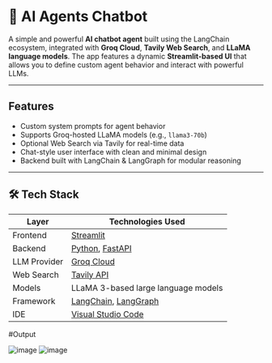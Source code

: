# 🤖 AI Agents Chatbot

A simple and powerful **AI chatbot agent** built using the LangChain ecosystem, integrated with **Groq Cloud**, **Tavily Web Search**, and **LLaMA language models**. The app features a dynamic **Streamlit-based UI** that allows you to define custom agent behavior and interact with powerful LLMs.

---

##  Features

-  Custom system prompts for agent behavior
-  Supports Groq-hosted LLaMA models (e.g., `llama3-70b`)
-  Optional Web Search via Tavily for real-time data
-  Chat-style user interface with clean and minimal design
-  Backend built with LangChain & LangGraph for modular reasoning

---

## 🛠️ Tech Stack

| Layer        | Technologies Used                                     |
|--------------|--------------------------------------------------------|
| Frontend     | [Streamlit](https://streamlit.io/)                     |
| Backend      | [Python](https://python.org), [FastAPI](https://fastapi.tiangolo.com/) |
| LLM Provider | [Groq Cloud](https://console.groq.com/)               |
| Web Search   | [Tavily API](https://docs.tavily.com/)                |
| Models       | LLaMA 3-based large language models                    |
| Framework    | [LangChain](https://www.langchain.com/), [LangGraph](https://github.com/langchain-ai/langgraph) |
| IDE          | [Visual Studio Code](https://code.visualstudio.com/)  |


#Output

![image](https://github.com/user-attachments/assets/afd757a4-52fb-49b1-b1d6-760137177ba8)
![image](https://github.com/user-attachments/assets/9550dcfd-293a-4322-b36e-149d8a15e8c6)

